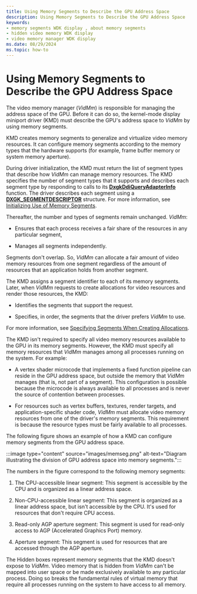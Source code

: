 ```yaml
---
title: Using Memory Segments to Describe the GPU Address Space
description: Using Memory Segments to Describe the GPU Address Space
keywords:
- memory segments WDK display , about memory segments
- hidden video memory WDK display
- video memory manager WDK display
ms.date: 08/29/2024
ms.topic: how-to
---
```


# Using Memory Segments to Describe the GPU Address Space

The video memory manager (*VidMm*) is responsible for managing the address space of the GPU. Before it can do so, the kernel-mode display miniport driver (KMD) must describe the GPU's address space to *VidMm* by using memory segments.

KMD creates memory segments to generalize and virtualize video memory resources. It can configure memory segments according to the memory types that the hardware supports (for example, frame buffer memory or system memory aperture).

During driver initialization, the KMD must return the list of segment types that describe how *VidMm* can manage memory resources. The KMD specifies the number of segment types that it supports and describes each segment type by responding to calls to its [**DxgkDdiQueryAdapterInfo**](/windows-hardware/drivers/ddi/d3dkmddi/nc-d3dkmddi-dxgkddi_queryadapterinfo) function. The driver describes each segment using a [**DXGK_SEGMENTDESCRIPTOR**](/windows-hardware/drivers/ddi/d3dkmddi/ns-d3dkmddi-_dxgk_segmentdescriptor) structure. For more information, see [Initializing Use of Memory Segments](initializing-use-of-memory-segments.md).

Thereafter, the number and types of segments remain unchanged. *VidMm*:

* Ensures that each process receives a fair share of the resources in any particular segment,

* Manages all segments independently.

Segments don't overlap. So, *VidMm* can allocate a fair amount of video memory resources from one segment regardless of the amount of resources that an application holds from another segment.

The KMD assigns a segment identifier to each of its memory segments. Later, when *VidMm* requests to create allocations for video resources and render those resources, the KMD:

* Identifies the segments that support the request.

* Specifies, in order, the segments that the driver prefers *VidMm* to use.

For more information, see [Specifying Segments When Creating Allocations](specifying-segments-when-creating-allocations.md).

The KMD isn't required to specify all video memory resources available to the GPU in its memory segments. However, the KMD must specify all memory resources that *VidMm* manages among all processes running on the system. For example:

* A vertex shader microcode that implements a fixed function pipeline can reside in the GPU address space, but outside the memory that *VidMm* manages (that is, not part of a segment). This configuration is possible because the microcode is always available to all processes and is never the source of contention between processes.

* For resources such as vertex buffers, textures, render targets, and application-specific shader code, *VidMm* must allocate video memory resources from one of the driver's memory segments. This requirement is because the resource types must be fairly available to all processes.

The following figure shows an example of how a KMD can configure memory segments from the GPU address space.

:::image type="content" source="images/memseg.png" alt-text="Diagram illustrating the division of GPU address space into memory segments.":::

The numbers in the figure correspond to the following memory segments:

1. The CPU-accessible linear segment: This segment is accessible by the CPU and is organized as a linear address space.

2. Non-CPU-accessible linear segment: This segment is organized as a linear address space, but isn't accessible by the CPU. It's used for resources that don't require CPU access.

3. Read-only AGP aperture segment: This segment is used for read-only access to AGP (Accelerated Graphics Port) memory.

4. Aperture segment: This segment is used for resources that are accessed through the AGP aperture.

The Hidden boxes represent memory segments that the KMD doesn't expose to *VidMm*. Video memory that is hidden from *VidMm* can't be mapped into user space or be made exclusively available to any particular process. Doing so breaks the fundamental rules of virtual memory that require all processes running on the system to have access to all memory.
